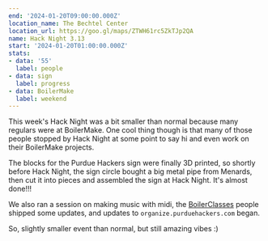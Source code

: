 ```yaml
---
end: '2024-01-20T09:00:00.000Z'
location_name: The Bechtel Center
location_url: https://goo.gl/maps/ZTWH61rc5ZkTJp2QA
name: Hack Night 3.13
start: '2024-01-20T01:00:00.000Z'
stats:
- data: '55'
  label: people
- data: sign
  label: progress
- data: BoilerMake
  label: weekend
---
```


This week's Hack Night was a bit smaller than normal because many regulars were at BoilerMake. One cool thing though is that many of those people stopped by Hack Night at some point to say hi and even work on their BoilerMake projects.

The blocks for the Purdue Hackers sign were finally 3D printed, so shortly before Hack Night, the sign circle bought a big metal pipe from Menards, then cut it into pieces and assembled the sign at Hack Night. It's almost done!!!

We also ran a session on making music with midi, the [BoilerClasses](https://www.boilerclasses.com/) people shipped some updates, and updates to `organize.purduehackers.com` began.

So, slightly smaller event than normal, but still amazing vibes :)